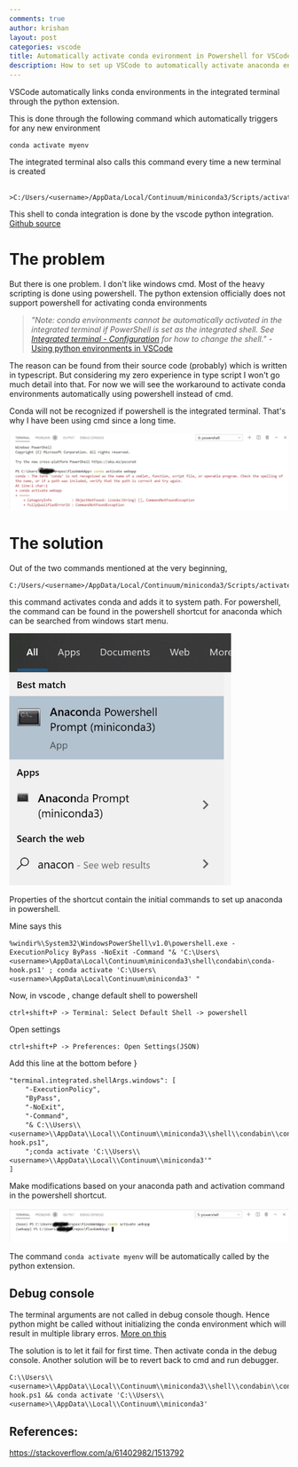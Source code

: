```yaml
---
comments: true
author: krishan
layout: post
categories: vscode
title: Automatically activate conda evironment in Powershell for VSCode
description: How to set up VSCode to automatically activate anaconda environment for powershell.
---
```



VSCode automatically links conda environments in the integrated terminal through the python extension. 

This is done through the following command which automatically triggers for any new environment
    
    conda activate myenv

The integrated terminal also calls this command every time a new terminal is created

        >C:/Users/<username>/AppData/Local/Continuum/miniconda3/Scripts/activate

This shell to conda integration is done by the vscode python integration. 
[Github source](https://github.com/microsoft/vscode-python)

# The problem
But there is one problem. I don't like windows cmd. Most of the heavy scripting is done using powershell. The python extension officially does not support powershell for activating conda environments

> *"Note: conda environments cannot be automatically activated in the integrated terminal if PowerShell is set as the integrated shell. See [Integrated terminal - Configuration](https://code.visualstudio.com/docs/editor/integrated-terminal#_configuration) for how to change the shell."*
    - [Using python environments in VSCode](https://code.visualstudio.com/docs/python/environments)

The reason can be found from their source code (probably) which is written in typescript. But considering my zero experience in type script I won't go much detail into that. For now we will see the workaround to activate conda environments automatically using powershell instead of cmd.

Conda will not be recognized if powershell is the integrated terminal. That's why I have been using cmd since a long time.

![Terminal before](/assets/anaconda_powershell_vscode/terminal_before.jpg)

# The solution
Out of the two commands mentioned at the very beginning, 

    C:/Users/<username>/AppData/Local/Continuum/miniconda3/Scripts/activate

this command activates conda and adds it to system path. For powershell, the command can be found in the powershell shortcut for anaconda which can be searched from windows start menu.

<img src="/assets/anaconda_powershell_vscode/anaconda_powershel_shortcut.jpg" width="400">

Properties of the shortcut contain the initial commands to set up anaconda in powershell.

Mine says this

    %windir%\System32\WindowsPowerShell\v1.0\powershell.exe -ExecutionPolicy ByPass -NoExit -Command "& 'C:\Users\<username>\AppData\Local\Continuum\miniconda3\shell\condabin\conda-hook.ps1' ; conda activate 'C:\Users\<username>\AppData\Local\Continuum\miniconda3' "

Now, in vscode , change default shell to powershell

    ctrl+shift+P -> Terminal: Select Default Shell -> powershell

Open settings 

    ctrl+shift+P -> Preferences: Open Settings(JSON)

Add this line at the bottom before }

    "terminal.integrated.shellArgs.windows": [
        "-ExecutionPolicy",
        "ByPass",
        "-NoExit",
        "-Command",
        "& C:\\Users\\<username>\\AppData\\Local\\Continuum\\miniconda3\\shell\\condabin\\conda-hook.ps1",
        ";conda activate 'C:\\Users\\<username>\\AppData\\Local\\Continuum\\miniconda3'"
    ]

Make modifications based on your anaconda path and activation command in the powershell shortcut.

![Terminal after](/assets/anaconda_powershell_vscode/terminal.jpg)

The command `conda activate myenv` will be automatically called by the python extension. 

## Debug console
The terminal arguments are not called in debug console though. Hence python might be called without initializing the conda environment which will result in multiple library erros. [More on this](https://conda.io/activation)

The solution is to let it fail for first time. Then activate conda in the debug console. Another solution will be to revert back to cmd and run debugger.
    
    C:\\Users\\<username>\\AppData\\Local\\Continuum\\miniconda3\\shell\\condabin\\conda-hook.ps1 && conda activate 'C:\\Users\\<username>\\AppData\\Local\\Continuum\\miniconda3'

## References:

https://stackoverflow.com/a/61402982/1513792
